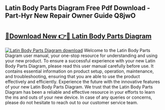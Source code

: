 ## Latin Body Parts Diagram Free Pdf Download - Part-Hyr New Repair Owner Guide Q8jwO

# <h2><a href="http://dfqzod0.blite.top/?on=Latin+Body+Parts+Diagram">🔗Download New 👉🔴 Latin Body Parts Diagram</a></h2>

[![Latin Body Parts Diagram download](https://i.imgur.com/lujVjoI.png)](http://dfqzod0.blite.top/?on=Latin+Body+Parts+Diagram)
Welcome to the Latin Body Parts Diagram user manual, your one-stop resource for understanding and using your new product. To ensure a successful experience with your new Latin Body Parts Diagram, please read this user manual carefully before use. It contains essential information on product setup, operation, maintenance, and troubleshooting, ensuring that you are able to use the product effectively and efficiently. Experience the future with the innovative features of your new Latin Body Parts Diagram. We trust that the Latin Body Parts Diagram has been a reliable and effective resource in your efforts to learn the ins and outs of your new device. In case of any queries or concerns, please do not hesitate to reach out to our customer service team.
